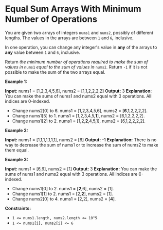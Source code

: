 # Equal Sum Arrays With Minimum Number of Operations

You are given two arrays of integers `nums1` and `nums2`, possibly of different lengths. The values in the arrays are between `1` and `6`, inclusive.

In one operation, you can change any integer's value in **any** of the arrays to **any** value between `1` and `6`, inclusive.

Return _the minimum number of operations required to make the sum of values in_ `nums1` _equal to the sum of values in_ `nums2`_._ Return `-1` if it is not possible to make the sum of the two arrays equal.

**Example 1:**

**Input:** nums1 = \[1,2,3,4,5,6\], nums2 = \[1,1,2,2,2,2\]
**Output:** 3
**Explanation:** You can make the sums of nums1 and nums2 equal with 3 operations. All indices are 0-indexed.

- Change nums2\[0\] to 6. nums1 = \[1,2,3,4,5,6\], nums2 = \[**6**,1,2,2,2,2\].
- Change nums1\[5\] to 1. nums1 = \[1,2,3,4,5,**1**\], nums2 = \[6,1,2,2,2,2\].
- Change nums1\[2\] to 2. nums1 = \[1,2,**2**,4,5,1\], nums2 = \[6,1,2,2,2,2\].

**Example 2:**

**Input:** nums1 = \[1,1,1,1,1,1,1\], nums2 = \[6\]
**Output:** -1
**Explanation:** There is no way to decrease the sum of nums1 or to increase the sum of nums2 to make them equal.

**Example 3:**

**Input:** nums1 = \[6,6\], nums2 = \[1\]
**Output:** 3
**Explanation:** You can make the sums of nums1 and nums2 equal with 3 operations. All indices are 0-indexed.

- Change nums1\[0\] to 2. nums1 = \[**2**,6\], nums2 = \[1\].
- Change nums1\[1\] to 2. nums1 = \[2,**2**\], nums2 = \[1\].
- Change nums2\[0\] to 4. nums1 = \[2,2\], nums2 = \[**4**\].

**Constraints:**

- `1 <= nums1.length, nums2.length <= 10^5`
- `1 <= nums1[i], nums2[i] <= 6`
